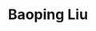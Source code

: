 ---
# Display name
title: Baoping Liu

# Full name (for SEO)
first_name: Baoping  
last_name: Liu

# Username (this should match the folder name)
authors:
  - Baoping_Liu

# Is this the primary user of the site?
superuser: false

# Role/position
role: PhD candidate 

# Organizations/Affiliations
organizations:
  - name: University of Technology Sydney
    url: ''

# Short bio (displayed in user profile at end of posts)
bio: Dr. Baoping Liu is an PhD candidate at the University of Technology Sydney, specializing in cybersecurity and privacy/forensics of AIGC.

interests:
  - AI attack and defence
  - forensics of AIGC

education:
  courses:
    - course: "Master in Computer Technology"
      institution: "Chinese Academy of Sciences (Beijing, China)"
      year: 2020
    - course: "Bachelor in Communication Engineering"
      institution: "Central South University (Changsha, China)"
      year: 2017

# Social/Academic Networking
# For available icons, see: https://docs.hugoblox.com/getting-started/page-builder/#icons
#   For an email link, use "fas" icon pack, "envelope" icon, and a link in the
#   form "mailto:your-email@example.com" or "#contact" for contact widget.
social:
  - icon: envelope
    icon_pack: fas
    link: "mailto:Baoping.Liu@student.uts.edu.au"

# Link to a PDF of your resume/CV from the About widget.
# To enable, copy your resume/CV to `static/files/cv.pdf` and uncomment the lines below.
# - icon: cv
#   icon_pack: ai
#   link: files/cv.pdf

# Enter email to display Gravatar (if Gravatar enabled in Config)
email: ''

# Organizational groups that you belong to (for People widget)
#   Set this to `[]` or comment out if you are not using People widget.
user_groups:
  - PhD Students
---